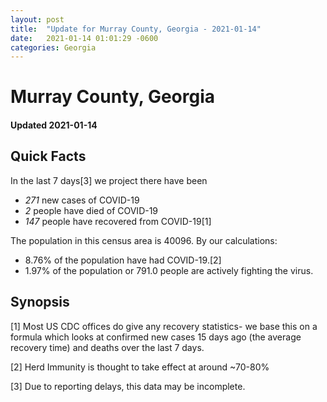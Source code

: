 ```yaml
---
layout: post
title:  "Update for Murray County, Georgia - 2021-01-14"
date:   2021-01-14 01:01:29 -0600
categories: Georgia
---
```


# Murray County, Georgia
#### Updated 2021-01-14

## Quick Facts

In the last 7 days[3] we project there have been
- *271* new cases of COVID-19
- *2* people have died of COVID-19
- *147* people have recovered from COVID-19[1]

The population in this census area is 40096. By our calculations:
- 8.76% of the population have had COVID-19.[2]
- 1.97% of the population or 791.0 people are actively fighting the virus.

## Synopsis




[1] Most US CDC offices do give any recovery statistics- we base this on a formula which looks at confirmed new cases
15 days ago (the average recovery time) and deaths over the last 7 days.

[2] Herd Immunity is thought to take effect at around ~70-80%

[3] Due to reporting delays, this data may be incomplete.
 
    